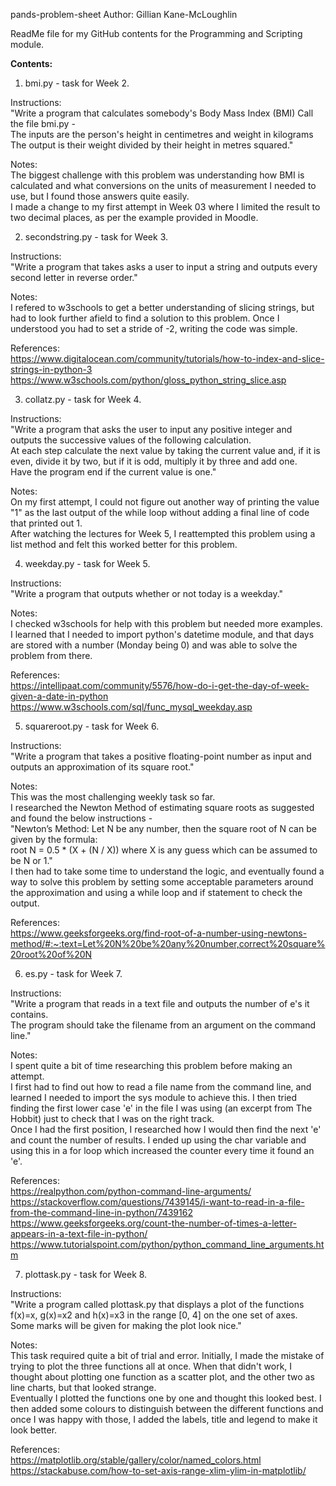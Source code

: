 pands-problem-sheet
Author: Gillian Kane-McLoughlin

ReadMe file for my GitHub contents for the Programming and Scripting module.

**Contents:**

1) bmi.py - task for Week 2. 

Instructions:  
"Write a program that calculates somebody's Body Mass Index (BMI) Call the file bmi.py -  
The inputs are the person's height in centimetres and weight in kilograms The output  is their weight divided by their height in metres squared." 

Notes:  
The biggest challenge with this problem was understanding how BMI is calculated and what conversions on the units of measurement I needed to use, but I found those answers quite easily.  
I made a change to my first attempt in Week 03 where I limited the result to two decimal places, as per the example provided in Moodle. 

2) secondstring.py - task for Week 3.  

Instructions:  
"Write a program that takes asks a user to input a string and outputs every second letter in reverse order." 

Notes:  
I refered to w3schools to get a better understanding of slicing strings, but had to look further afield to find a solution to this problem. Once I understood you had to set a stride of -2, writing the code was simple.

References:  
https://www.digitalocean.com/community/tutorials/how-to-index-and-slice-strings-in-python-3  
https://www.w3schools.com/python/gloss_python_string_slice.asp

3) collatz.py - task for Week 4.

Instructions:  
"Write a program that asks the user to input any positive integer and outputs the successive values of the following calculation.  
At each step calculate the next value by taking the current value and, if it is even, divide it by two, but if it is odd, multiply it by three and add one.  
Have the program end if the current value is one."

Notes:  
On my first attempt, I could not figure out another way of printing the value "1" as the last output of the while loop without adding a final line of code that printed out 1.  
After watching the lectures for Week 5, I reattempted this problem using a list method and felt this worked better for this problem.

4) weekday.py - task for Week 5. 

Instructions:  
"Write a program that outputs whether or not today is a weekday." 

Notes:  
I checked w3schools for help with this problem but needed more examples. I learned that I needed to import python's datetime module, and that days are stored with a number (Monday being 0) and was able to solve the problem from there. 

References:  
https://intellipaat.com/community/5576/how-do-i-get-the-day-of-week-given-a-date-in-python  
https://www.w3schools.com/sql/func_mysql_weekday.asp

5) squareroot.py - task for Week 6. 

Instructions:  
"Write a program that takes a positive floating-point number as input and outputs an approximation of its square root."

Notes:  
This was the most challenging weekly task so far.  
I researched the Newton Method of estimating square roots as suggested and found the below instructions -  
"Newton’s Method: Let N be any number, then the square root of N can be given by the formula:  
root N = 0.5 * (X + (N / X)) where X is any guess which can be assumed to be N or 1."  
I then had to take some time to understand the logic, and eventually found a way to solve this problem by setting some acceptable parameters around the approximation and using a while loop and if statement to check the output. 

References:  
https://www.geeksforgeeks.org/find-root-of-a-number-using-newtons-method/#:~:text=Let%20N%20be%20any%20number,correct%20square%20root%20of%20N

6) es.py - task for Week 7. 

Instructions:  
"Write a program that reads in a text file and outputs the number of e's it contains.  
The program should take the filename from an argument on the command line."  

Notes:  
I spent quite a bit of time researching this problem before making an attempt.  
I first had to find out how to read a file name from the command line, and learned I needed to import the sys module to achieve this. I then tried finding the first lower case 'e' in the file I was using (an excerpt from The Hobbit) just to check that I was on the right track.  
Once I had the first position, I researched how I would then find the next 'e' and count the number of results. 
I ended up using the char variable and using this in a for loop which increased the counter every time it found an 'e'. 

References:  
https://realpython.com/python-command-line-arguments/  
https://stackoverflow.com/questions/7439145/i-want-to-read-in-a-file-from-the-command-line-in-python/7439162  
https://www.geeksforgeeks.org/count-the-number-of-times-a-letter-appears-in-a-text-file-in-python/  
https://www.tutorialspoint.com/python/python_command_line_arguments.htm

7) plottask.py - task for Week 8. 

Instructions:  
"Write a program called plottask.py that displays a plot of the functions f(x)=x, g(x)=x2 and h(x)=x3 in the range [0, 4] on the one set of axes.  
Some marks will be given for making the plot look nice."

Notes:  
This task required quite a bit of trial and error. Initially, I made the mistake of trying to plot the three functions all at once. When that didn't work, I thought about plotting one function as a scatter plot, and the other two as line charts, but that looked strange.  
Eventually I plotted the functions one by one and thought this looked best. I then added some colours to distinguish between the different functions and once I was happy with those, I added the labels, title and legend to make it look better.

References:  
https://matplotlib.org/stable/gallery/color/named_colors.html  
https://stackabuse.com/how-to-set-axis-range-xlim-ylim-in-matplotlib/